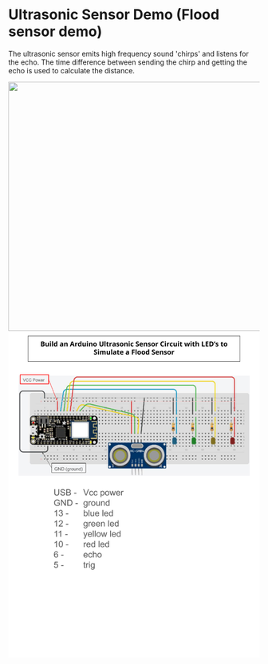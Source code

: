 # Ultrasonic Sensor Demo (Flood sensor demo)
The ultrasonic sensor emits high frequency sound 'chirps' and listens for the echo. The time difference between sending the chirp and getting the echo is used to calculate the distance.

<img src="Images/IMG_4263.jpeg" width="700" height = "500">

<img src="Images/2025 FloodNet NYC Assembly Handout rtc.pptx.png">
